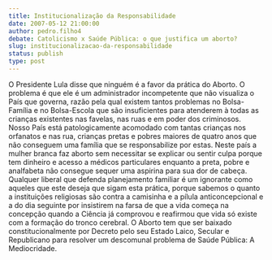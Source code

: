 ```yaml
---
title: Institucionalização da Responsabilidade 
date: 2007-05-12 21:00:00
author: pedro.filho4
debate: Catolicismo x Saúde Pública: o que justifica um aborto?
slug: institucionalizacao-da-responsabilidade
status: publish 
type: post
---
```


O Presidente Lula disse que ninguém é a favor da prática do Aborto. O problema é que ele é um administrador incompetente que não visualiza o País que governa, razão pela qual existem tantos problemas no Bolsa-Família e no Bolsa-Escola que são insuficientes para atenderem à todas as crianças existentes nas favelas, nas ruas e em poder dos criminosos. Nosso País está patologicamente acomodado com tantas crianças nos orfanatos e nas rua, crianças pretas e pobres maiores de quatro anos que não conseguem uma família que se responsabilize por estas. Neste país a mulher branca faz aborto sem necessitar se explicar ou sentir culpa porque tem dinheiro e acesso a médicos particulares enquanto a preta, pobre e analfabeta não consegue sequer uma aspirina para sua dor de cabeça. Qualquer liberal que defenda planejamento familiar é um ignorante como aqueles que este deseja que sigam esta prática, porque sabemos o quanto a instituições religiosas são contra a camisinha e a pílula anticoncepcional e a do dia seguinte por insistirem na farsa de que a vida começa na concepção quando a Ciência já comprovou e reafirmou que vida só existe com a formação do tronco cerebral. O Aborto tem que ser baixado constitucionalmente por Decreto pelo seu Estado Laico, Secular e Republicano para resolver um descomunal problema de Saúde Pública: A Mediocridade.
